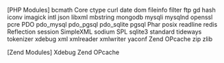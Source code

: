 [PHP Modules]
bcmath
Core
ctype
curl
date
dom
fileinfo
filter
ftp
gd
hash
iconv
imagick
intl
json
libxml
mbstring
mongodb
mysqli
mysqlnd
openssl
pcre
PDO
pdo_mysql
pdo_pgsql
pdo_sqlite
pgsql
Phar
posix
readline
redis
Reflection
session
SimpleXML
sodium
SPL
sqlite3
standard
tideways
tokenizer
xdebug
xml
xmlreader
xmlwriter
yaconf
Zend OPcache
zip
zlib

[Zend Modules]
Xdebug
Zend OPcache